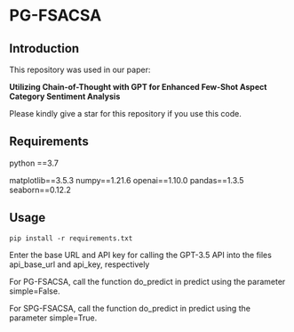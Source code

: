 # PG-FSACSA

## Introduction

This repository was used in our paper:

**Utilizing Chain-of-Thought with GPT for Enhanced Few-Shot Aspect Category Sentiment Analysis**

Please kindly give a star for this repository if you use this code.

## Requirements

python ==3.7

matplotlib==3.5.3
numpy==1.21.6
openai==1.10.0
pandas==1.3.5
seaborn==0.12.2

## Usage

`pip install -r requirements.txt`

Enter the base URL and API key for calling the GPT-3.5 API into the files api_base_url and api_key, respectively

For PG-FSACSA, call the function do_predict in predict using the parameter simple=False.

For SPG-FSACSA, call the function do_predict in predict using the parameter simple=True.

